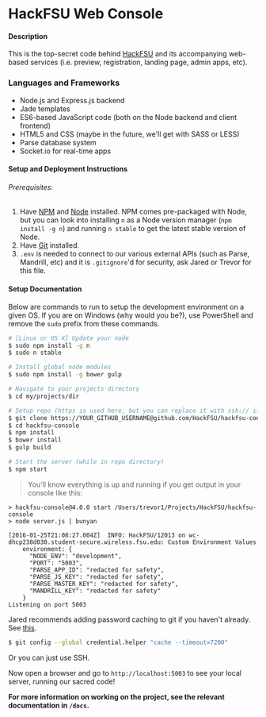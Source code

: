 HackFSU Web Console
===================

#### Description
This is the top-secret code behind [HackFSU](http://hackfsu.com) and its accompanying
web-based services (i.e. preview, registration, landing page, admin apps, etc).

### Languages and Frameworks
* Node.js and Express.js backend
* Jade templates
* ES6-based JavaScript code (both on the Node backend and client frontend)
* HTML5 and CSS (maybe in the future, we'll get with SASS or LESS)
* Parse database system
* Socket.io for real-time apps

#### Setup and Deployment Instructions

###### Prerequisites:

1. Have [NPM](https://www.npmjs.com/) and [Node](https://nodejs.org/en/) installed. NPM comes pre-packaged with Node, but you can look into installing
`n` as a Node version manager (`npm install -g n`) and running `n stable` to get the
latest stable version of Node.
2. Have [Git](https://git-scm.com/downloads) installed.
3. `.env` is needed to connect to our various external APIs (such as Parse, Mandrill, etc)  and it is `.gitignore`'d for security, ask Jared or Trevor for this file.


#### Setup Documentation
Below are commands to run to setup the development environment on a given OS. If you are on Windows (why would you be?), use PowerShell and remove the `sudo` prefix from these
commands.

```bash
# [Linux or OS X] Update your node
$ sudo npm install -g n
$ sudo n stable

# Install global node modules
$ sudo npm install -g bower gulp

# Navigate to your projects directory
$ cd my/projects/dir

# Setup repo (https is used here, but you can replace it with ssh:// if you have that setup)
$ git clone https://YOUR_GITHUB_USERNAME@github.com/HackFSU/hackfsu-console.git
$ cd hackfsu-console
$ npm install
$ bower install
$ gulp build

# Start the server (while in repo directory)
$ npm start
```

> You'll know everything is up and running if you get output in your console like this:

```
> hackfsu-console@4.0.0 start /Users/trevor1/Projects/HackFSU/hackfsu-console
> node server.js | bunyan

[2016-01-25T21:08:27.004Z]  INFO: HackFSU/12013 on wc-dhcp238d030.student-secure.wireless.fsu.edu: Custom Environment Values
    environment: {
      "NODE_ENV": "development",
      "PORT": "5003",
      "PARSE_APP_ID": "redacted for safety",
      "PARSE_JS_KEY": "redacted for safety",
      "PARSE_MASTER_KEY": "redacted for safety",
      "MANDRILL_KEY": "redacted for safety"
    }
Listening on port 5003
```

Jared recommends adding password caching to git if you haven't already. See [this](http://stackoverflow.com/questions/5343068/is-there-a-way-to-skip-password-typing-when-using-https-github).
```bash
$ git config --global credential.helper "cache --timeout=7200"
```

Or you can just use SSH.

Now open a browser and go to `http://localhost:5003` to see your local server,
running our sacred code!

**For more information on working on the project, see the relevant documentation in
`/docs`.**

